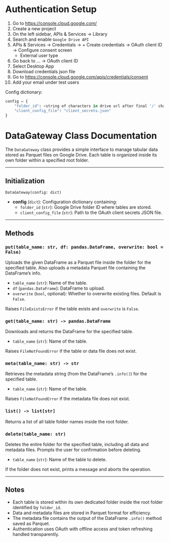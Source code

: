 # Authentication Setup

1. Go to https://console.cloud.google.com/
2. Create a new project
3. On the left sidebar, APIs & Services -> Library
4. Search and enable `Google Drive API`
5. APIs & Services -> Credentials -> + Create credentials -> OAuth client ID -> Configure consent screen
    - External user type
6. Go back to ... -> OAuth client ID
7. Select Desktop App
8. Download credentials json file
9. Go to https://console.cloud.google.com/apis/credentials/consent
10. Add your email under test users

Config dictionary:

```python
config = {
    "folder_id": <string of characters in drive url after final '/' character>,
    "client_config_file": "client_secrets.json"
}
```

# DataGateway Class Documentation

The `DataGateway` class provides a simple interface to manage tabular data stored as Parquet files on Google Drive. Each table is organized inside its own folder within a specified root folder.

---

## Initialization

`DataGateway(config: dict)`

- **config** (`dict`): Configuration dictionary containing:
  - `folder_id` (`str`): Google Drive folder ID where tables are stored.
  - `client_config_file` (`str`): Path to the OAuth client secrets JSON file.

---

## Methods

### `put(table_name: str, df: pandas.DataFrame, overwrite: bool = False)`

Uploads the given DataFrame as a Parquet file inside the folder for the specified table. Also uploads a metadata Parquet file containing the DataFrame’s info.

- `table_name` (`str`): Name of the table.
- `df` (`pandas.DataFrame`): DataFrame to upload.
- `overwrite` (`bool`, optional): Whether to overwrite existing files. Default is `False`.

Raises `FileExistsError` if the table exists and `overwrite` is `False`.

### `get(table_name: str) -> pandas.DataFrame`

Downloads and returns the DataFrame for the specified table.

- `table_name` (`str`): Name of the table.

Raises `FileNotFoundError` if the table or data file does not exist.

### `meta(table_name: str) -> str`

Retrieves the metadata string (from the DataFrame’s `.info()`) for the specified table.

- `table_name` (`str`): Name of the table.

Raises `FileNotFoundError` if the metadata file does not exist.

### `list() -> list[str]`

Returns a list of all table folder names inside the root folder.

### `delete(table_name: str)`

Deletes the entire folder for the specified table, including all data and metadata files. Prompts the user for confirmation before deleting.

- `table_name` (`str`): Name of the table to delete.

If the folder does not exist, prints a message and aborts the operation.

---

## Notes

- Each table is stored within its own dedicated folder inside the root folder identified by `folder_id`.
- Data and metadata files are stored in Parquet format for efficiency.
- The metadata file contains the output of the DataFrame `.info()` method saved as Parquet.
- Authentication uses OAuth with offline access and token refreshing handled transparently.

